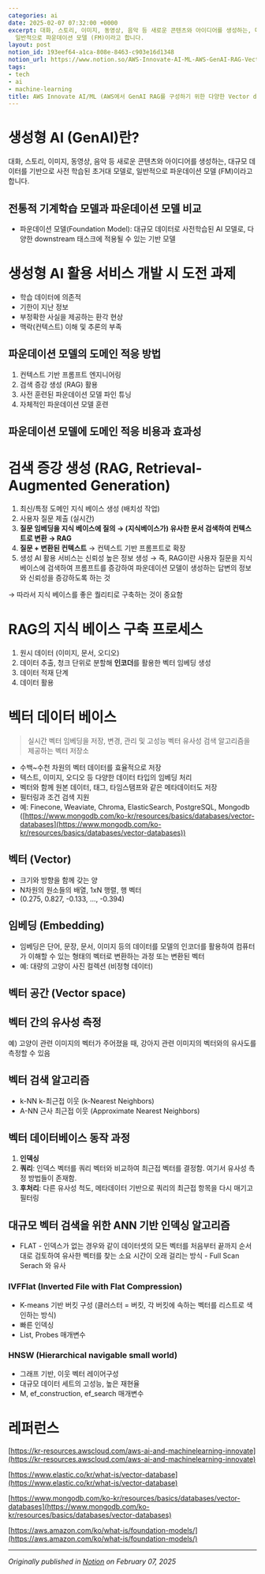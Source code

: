 ```yaml
---
categories: ai
date: 2025-02-07 07:32:00 +0000
excerpt: 대화, 스토리, 이미지, 동영상, 음악 등 새로운 콘텐츠와 아이디어를 생성하는, 대규모 데이터를 기반으로 사전 학습된 초거대 모델로,
  일반적으로 파운데이션 모델 (FM)이라고 합니다.
layout: post
notion_id: 193eef64-a1ca-808e-8463-c903e16d1348
notion_url: https://www.notion.so/AWS-Innovate-AI-ML-AWS-GenAI-RAG-Vector-database-193eef64a1ca808e8463c903e16d1348
tags:
- tech
- ai
- machine-learning
title: AWS Innovate AI/ML (AWS에서 GenAI RAG를 구성하기 위한 다양한 Vector database에 대해 알아보기)
---
```


# 생성형 AI (GenAI)란?

대화, 스토리, 이미지, 동영상, 음악 등 새로운 콘텐츠와 아이디어를 생성하는, 대규모 데이터를 기반으로 사전 학습된 초거대 모델로, 일반적으로 파운데이션 모델 (FM)이라고 합니다.


<!--more-->
## 전통적 기계학습 모델과 파운데이션 모델 비교

- 파운데이션 모델(Foundation Model): 대규모 데이터로 사전학습된 AI 모델로, 다양한 downstream 태스크에 적용될 수 있는 기반 모델
# 생성형 AI 활용 서비스 개발 시 도전 과제

- 학습 데이터에 의존적
- 기한이 지난 정보
- 부정확한 사실을 제공하는 환각 현상
- 맥락(컨텍스트) 이해 및 추론의 부족
## 파운데이션 모델의 도메인 적응 방법

1. 컨텍스트 기반 프롬프트 엔지니어링
1. 검색 증강 생성 (RAG) 활용
1. 사전 훈련된 파운데이션 모델 파인 튜닝
1. 자체적인 파운데이션 모델 훈련
## 파운데이션 모델에 도메인 적응 비용과 효과성

# 검색 증강 생성 (RAG, Retrieval-Augmented Generation)

1. 최신/특정 도메인 지식 베이스 생성 (배치성 작업)
1. 사용자 질문 제출 (실시간)
1. **질문 임베딩을 지식 베이스에 질의 → (지식베이스가) 유사한 문서 검색하여 컨텍스트로 변환 → RAG**
1. **질문 + 변환된 컨텍스트** → 컨텍스트 기반 프롬프트로 확장
1. 생성 AI 활용 서비스는 신뢰성 높은 정보 생성
→ 즉, RAG이란 사용자 질문을 지식 베이스에 검색하여 프롬프트를 증강하여 파운데이션 모델이 생성하는 답변의 정보와 신뢰성을 증강하도록 하는 것

→ 따라서 지식 베이스를 좋은 퀄리티로 구축하는 것이 중요함

# RAG의 지식 베이스 구축 프로세스

1. 원시 데이터 (이미지, 문서, 오디오)
1. 데이터 추출, 청크 단위로 분할해 **인코더**를 활용한 벡터 임베딩 생성
1. 데이터 적재 단계
1. 데이터 활용
# 벡터 데이터 베이스

> 실시간 벡터 임베딩을 저장, 변경, 관리 및 고성능 벡터 유사성 검색 알고리즘을 제공하는 벡터 저장소

- 수백~수천 차원의 벡터 데이터를 효율적으로 저장
- 텍스트, 이미지, 오디오 등 다양한 데이터 타입의 임베딩 처리
- 벡터와 함께 원본 데이터, 태그, 타임스탬프와 같은 메타데이터도 저장
- 필터링과 조건 검색 지원
- 예: Finecone, Weaviate, Chroma, ElasticSearch, PostgreSQL, Mongodb
([https://www.mongodb.com/ko-kr/resources/basics/databases/vector-databases](https://www.mongodb.com/ko-kr/resources/basics/databases/vector-databases))

## 벡터 (Vector)

- 크기와 방향을 함께 갖는 양
- N차원의 원소들의 배열, 1xN 행렬, 행 벡터
- (0.275, 0.827, -0.133, …, -0.394)
## 임베딩 (Embedding)

- 임베딩은 단어, 문장, 문서, 이미지 등의 데이터를 모델의 인코더를 활용하여 컴퓨터가 이해할 수 있는 형태의 벡터로 변환하는 과정 또는 변환된 벡터
- 예: 대량의 고양이 사진 컬렉션 (비정형 데이터)
## 벡터 공간 (Vector space)

## 벡터 간의 유사성 측정

예) 고양이 관련 이미지의 벡터가 주어졌을 때, 강아지 관련 이미지의 벡터와의 유사도를 측정할 수 있음

## 벡터 검색 알고리즘

- k-NN k-최근접 이웃 (k-Nearest Neighbors)
- A-NN 근사 최근접 이웃 (Approximate Nearest Neighbors)
## 벡터 데이터베이스 동작 과정

1. **인덱싱**
1. **쿼리**: 인덱스 벡터를 쿼리 벡터와 비교하여 최근접 벡터를 결정함. 여기서 유사성 측정 방법들이 존재함.
1. **후처리**: 다른 유사성 척도, 메타데이터 기반으로 쿼리의 최근접 항목을 다시 매기고 필터링
## 대규모 벡터 검색을 위한 ANN 기반 인덱싱 알고리즘

- FLAT - 인덱스가 없는 경우와 같이 데이터셋의 모든 벡터를 처음부터 끝까지 순서대로 검토하여 유사한 벡터를 찾는 소요 시간이 오래 걸리는 방식 - Full Scan Serach 와 유사
### IVFFlat (Inverted File with Flat Compression)

- K-means 기반 버킷 구성 (클러스터 = 버킷, 각 버킷에 속하는 벡터를 리스트로 색인하는 방식)
- 빠른 인덱싱
- List, Probes 매개변수
### HNSW (Hierarchical navigable small world)

- 그래프 기반, 이웃 벡터 레이어구성
- 대규모 데이터 세트의 고성능, 높은 재현율
- M, ef_construction, ef_search 매개변수
# 레퍼런스

[https://kr-resources.awscloud.com/aws-ai-and-machinelearning-innovate](https://kr-resources.awscloud.com/aws-ai-and-machinelearning-innovate)

[https://www.elastic.co/kr/what-is/vector-database](https://www.elastic.co/kr/what-is/vector-database)

[https://www.mongodb.com/ko-kr/resources/basics/databases/vector-databases](https://www.mongodb.com/ko-kr/resources/basics/databases/vector-databases)

[https://aws.amazon.com/ko/what-is/foundation-models/](https://aws.amazon.com/ko/what-is/foundation-models/)


---

*Originally published in [Notion](https://www.notion.so/AWS-Innovate-AI-ML-AWS-GenAI-RAG-Vector-database-193eef64a1ca808e8463c903e16d1348) on February 07, 2025*